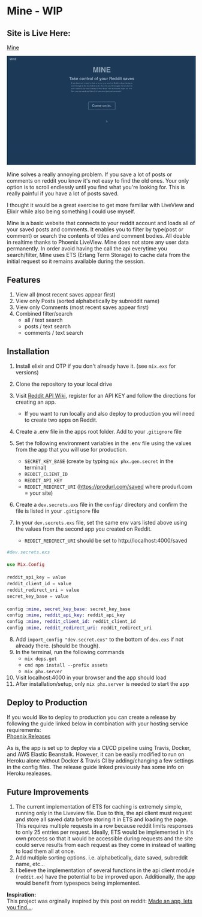 # Mine - WIP

## Site is Live Here:
[Mine](http://mineapp-env.eba-nxjz2ubz.us-east-2.elasticbeanstalk.com/)

![demo](demo.gif)  

Mine solves a really annoying problem. If you save a lot of posts or comments on reddit you know it's not easy to find the old ones.  Your only option is to scroll endlessly until you find what you're looking for. This is really painful if you have a lot of posts saved.

I thought it would be a great exercise to get more familiar with LiveView and Elixir while also being something I could use myself.

Mine is a basic website that connects to your reddit account and loads all of your saved posts and comments.  It enables you to filter by type(post or comment) or search the contents of titles and comment bodies. All doable in realtime thanks to Phoenix LiveView. Mine does not store any user data permanently. In order avoid having the call the api everytime you search/filter, Mine uses ETS (Erlang Term Storage) to cache data from the initial request so it remains available during the session.

## Features
1. View all (most recent saves appear first)
2. View only Posts (sorted alphabetically by subreddit name)
3. View only Comments (most recent saves appear first)
4. Combined filter/search
   * all / text search
   * posts / text search
   * comments / text search


## Installation
1. Install elixir and OTP if you don't already have it. (see `mix.exs` for versions)
2. Clone the repository to your local drive
3. Visit [Reddit API Wiki](https://www.reddit.com/wiki/api), register for an API KEY 
and follow the directions for creating an app.
    * If you want to run locally and also deploy to production you will need to create two apps on Reddit.
4. Create a .env file in the apps root folder. Add to your .`gitignore` file
5. Set the following environment variables in the .env file using the values from the app that you will use for production.
   * `SECRET_KEY_BASE`  (create by typing `mix phx.gen.secret` in the terminal)
   * `REDDIT_CLIENT_ID`
   * `REDDIT_API_KEY`
   * `REDDIT_REDIRECT_URI` (https://produrl.com/saved where produrl.com = your site)
6. Create a `dev.secrets.exs` file in the `config/` directory and confirm the file is listed in your `.gitignore` file
  
7. In your `dev.secrets.exs` file, set the same env vars listed above using the values from the second app you created on Reddit.
   * `REDDIT_REDIRECT_URI` should be set to http://localhost:4000/saved  
  ```elixir
  #dev.secrets.exs

  use Mix.Config

  reddit_api_key = value
  reddit_client_id = value
  reddit_redirect_uri = value
  secret_key_base = value

  config :mine, secret_key_base: secret_key_base
  config :mine, reddit_api_key: reddit_api_key
  config :mine, reddit_client_id: reddit_client_id
  config :mine, reddit_redirect_uri: reddit_redirect_uri
  ```

8. Add `import_config "dev.secret.exs"` to the bottom of `dev.exs` if not already there. (should be though).
9. In the terminal, run the following commands
   * `mix deps.get`
   * `cmd npm install --prefix assets`
   * `mix phx.server`
10.  Visit localhost:4000 in your browser and the app should load
11.  After installation/setup, only `mix phx.server` is needed to start the app

## Deploy to Production
If you would like to deploy to production you can create a release by following the guide linked below in combination with your hosting service requirements: \
[Phoenix Releases](https://hexdocs.pm/phoenix/releases.html)  

As is, the app is set up to deploy via a CI/CD pipeline using Travis, Docker, and AWS Elastic Beanstalk. However, it can be easily modified to run on Heroku alone without Docker & Travis CI by adding/changing a few settings in the config files. The release guide linked previously has some info on Heroku realeases.

## Future Improvements
1. The current implementation of ETS for caching is extremely simple, running only in the Liveview file.  Due to this, the api client must request and store all saved data before storing it in ETS and loading the page. This requires multiple requests in a row because reddit limits responses to only 25 entries per request.  Ideally, ETS would be implemented in it's own process so that it would be accessible during requests and the site could serve results from each request as they come in instead of waiting to load them all at once.
2. Add multiple sorting options. i.e. alphabetically, date saved, subreddit name, etc...
3. I believe the implementation of several functions in the api client module (`reddit.ex`) have the potential to be improved upon. Additionally, the app would benefit from typespecs being implemented.

**Inspiration:** \
This project was orginally inspired by this post on reddit:
[Made an app, lets you find...](https://www.reddit.com/r/reactjs/comments/cs0qdx/made_an_app_lets_you_find_all_your_reddit_saves/).

